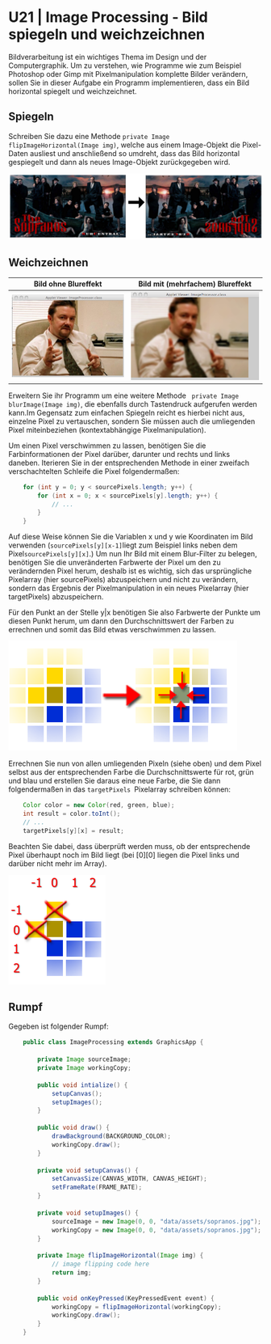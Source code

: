 # U21 | Image Processing - Bild spiegeln und weichzeichnen

Bildverarbeitung ist ein wichtiges Thema im Design und der
Computergraphik. Um zu verstehen, wie Programme wie zum Beispiel
Photoshop oder Gimp mit Pixelmanipulation komplette Bilder verändern,
sollen Sie in dieser Aufgabe ein Programm implementieren, dass ein Bild horizontal spiegelt und weichzeichnet.

## Spiegeln

Schreiben Sie dazu eine Methode ```private Image flipImageHorizontal(Image img)```, welche
aus einem Image-Objekt die Pixel-Daten ausliest und anschließend so
umdreht, dass das Bild horizontal gespiegelt und dann als neues
Image-Objekt zurückgegeben wird.

![Sopranos](./docs/09_sopranos.png)

## Weichzeichnen

| Bild ohne Blureffekt | Bild mit (mehrfachem) Blureffekt |
|:------:|:------:|
| ![Bild ohne Blureffekt](./docs/10_the_office_orig.png) | ![Bild mit (mehrfachem) Blureffekt](./docs/10_the_office_blur.png) |

Erweitern Sie ihr Programm um eine
weitere Methode ``` private Image blurImage(Image img)```, die ebenfalls durch Tastendruck aufgerufen werden kann.Im Gegensatz zum einfachen Spiegeln reicht es hierbei nicht aus, einzelne Pixel zu vertauschen, sondern Sie müssen auch die umliegenden Pixel miteinbeziehen (kontextabhängige Pixelmanipulation).

Um einen Pixel verschwimmen zu lassen, benötigen Sie die
Farbinformationen der Pixel darüber, darunter und rechts und links
daneben. Iterieren Sie in der entsprechenden Methode in einer zweifach
verschachtelten Schleife die Pixel folgendermaßen:
```java
    for (int y = 0; y < sourcePixels.length; y++) {
        for (int x = 0; x < sourcePixels[y].length; y++) {
            // ...
        }
    }
```
Auf diese Weise können Sie die Variablen x und y wie Koordinaten im Bild verwenden (`sourcePixels[y][x-1]`liegt zum Beispiel links neben dem Pixel`sourcePixels[y][x]`.) Um nun Ihr Bild mit einem Blur-Filter zu belegen, benötigen Sie die unveränderten Farbwerte der Pixel um den zu verändernden Pixel herum, deshalb ist es wichtig, sich das ursprüngliche Pixelarray (hier sourcePixels) abzuspeichern und nicht zu verändern, sondern das Ergebnis der Pixelmanipulation in ein neues Pixelarray (hier targetPixels) abzuspeichern.

Für den Punkt an der Stelle y\|x benötigen Sie also Farbwerte der Punkte um diesen Punkt herum, um dann den Durchschnittswert der Farben zu errechnen und somit das Bild etwas verschwimmen zu lassen.

![Blur-Verfahren](docs/10_blur.png)

Errechnen Sie nun von allen umliegenden Pixeln (siehe oben) und dem
Pixel selbst aus der entsprechenden Farbe die Durchschnittswerte für
rot, grün und blau und erstellen Sie daraus eine neue Farbe, die Sie
dann folgendermaßen in das `targetPixels `Pixelarray schreiben können:
```java
    Color color = new Color(red, green, blue);
    int result = color.toInt();
    // ...
    targetPixels[y][x] = result;
```
Beachten Sie dabei, dass überprüft werden muss, ob der entsprechende
Pixel überhaupt noch im Bild liegt (bei \[0\]\[0\] liegen die Pixel
links und darüber nicht mehr im Array).

![Blir Verfahren für Ecken eines Bildes](docs/10_blur2.png)

## Rumpf
Gegeben ist folgender Rumpf:

```java
    public class ImageProcessing extends GraphicsApp {

        private Image sourceImage;
        private Image workingCopy;

        public void intialize() {
            setupCanvas();
            setupImages();
        }

        public void draw() {
            drawBackground(BACKGROUND_COLOR);
            workingCopy.draw();
        }

        private void setupCanvas() {
            setCanvasSize(CANVAS_WIDTH, CANVAS_HEIGHT);
            setFrameRate(FRAME_RATE);
        }

        private void setupImages() {
            sourceImage = new Image(0, 0, "data/assets/sopranos.jpg");
            workingCopy = new Image(0, 0, "data/assets/sopranos.jpg");
        }

        private Image flipImageHorizontal(Image img) {
            // image flipping code here
            return img;
        }
        
        public void onKeyPressed(KeyPressedEvent event) {
            workingCopy = flipImageHorizontal(workingCopy);
            workingCopy.draw();
        }
    }
```
